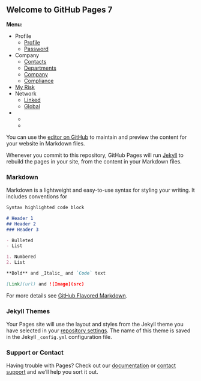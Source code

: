 ## Welcome to GitHub Pages 7

**Menu:**

- Profile
  - [Profile](Profile.md)
  - [Password](Password.md)
- Company
  - [Contacts](Contacts.md)
  - [Departments](Departments.md)
  - [Company](Company.md)
  - [Compliance](Compliance.md)
- [My Risk](MyRisk.md)
- Network
  - [Linked](Linked.md)
  - [Global](Global.md)
- 
  - [](.md)
  - [](.md)


You can use the [editor on GitHub](https://github.com/BlinovaAlexa/The_Compliance_Registry_Documentation/edit/main/README.md) to maintain and preview the content for your website in Markdown files.

Whenever you commit to this repository, GitHub Pages will run [Jekyll](https://jekyllrb.com/) to rebuild the pages in your site, from the content in your Markdown files.

### Markdown

Markdown is a lightweight and easy-to-use syntax for styling your writing. It includes conventions for

```markdown
Syntax highlighted code block

# Header 1
## Header 2
### Header 3

- Bulleted
- List

1. Numbered
2. List

**Bold** and _Italic_ and `Code` text

[Link](url) and ![Image](src)
```

For more details see [GitHub Flavored Markdown](https://guides.github.com/features/mastering-markdown/).

### Jekyll Themes

Your Pages site will use the layout and styles from the Jekyll theme you have selected in your [repository settings](https://github.com/BlinovaAlexa/The_Compliance_Registry_Documentation/settings/pages). The name of this theme is saved in the Jekyll `_config.yml` configuration file.

### Support or Contact

Having trouble with Pages? Check out our [documentation](https://docs.github.com/categories/github-pages-basics/) or [contact support](https://support.github.com/contact) and we’ll help you sort it out.
